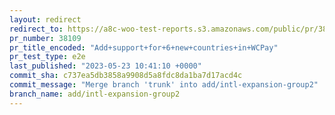 ```yaml
---
layout: redirect
redirect_to: https://a8c-woo-test-reports.s3.amazonaws.com/public/pr/38109/e2e/index.html
pr_number: 38109
pr_title_encoded: "Add+support+for+6+new+countries+in+WCPay"
pr_test_type: e2e
last_published: "2023-05-23 10:41:10 +0000"
commit_sha: c737ea5db3858a9908d5a8fdc8da1ba7d17acd4c
commit_message: "Merge branch 'trunk' into add/intl-expansion-group2"
branch_name: add/intl-expansion-group2
---
```

